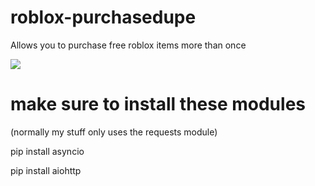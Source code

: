 # roblox-purchasedupe
Allows you to purchase free roblox items more than once

![](https://media.discordapp.net/attachments/528005410192490556/804045658733412442/unknown.png?width=559&height=676)

# make sure to install these modules
(normally my stuff only uses the requests module)

pip install asyncio

pip install aiohttp
